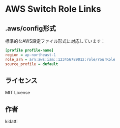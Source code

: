 # AWS Switch Role Links

## .aws/config形式

標準的なAWS設定ファイル形式に対応しています：

```ini
[profile profile-name]
region = ap-northeast-1
role_arn = arn:aws:iam::123456789012:role/YourRole
source_profile = default
```

## ライセンス

MIT License

## 作者

kidatti
